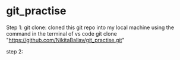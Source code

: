 # git_practise

Step 1: 
git clone: cloned this git repo into my local machine using the command in the terminal of vs code
git clone "https://github.com/NikitaBallav/git_practise.git"

step 2:
